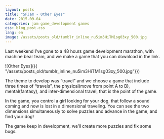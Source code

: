 ```yaml
---
layout: posts
title: "SPJam - Other Eyes"
date: 2015-09-04
categories: jam game_development games
css: blog_post.css
lang: en
image: /assets/posts_old/tumblr_inline_nu5im3HiTM1sg03xy_500.jpg
---
```


Last weekend I’ve gone to a 48 hours game development marathon, with machine bear team, and we make a game that you can download in the link.<!--break-->

![Other Eyes]({{ "/assets/posts_old/tumblr_inline_nu5im3HiTM1sg03xy_500.jpg"}})

The theme to develop was “travel” and we choose a game that include three times of “travels”, the physical(move from point A to B), mental(fantasy), and inter-dimensional travel, that is the point of the game.

In the game, you control a girl looking for your dog, that follow a sound coming and now is lost in a dimensional traveling. You can see the two dimensions simultaneously to solve puzzles and advance in the game, and find your dog!

The game keep in development, we’ll create more puzzles and fix some bugs.
